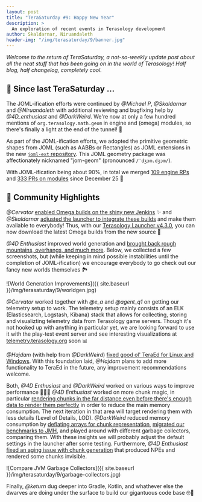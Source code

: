```yaml
---
layout: post
title: "TeraSaturday #9: Happy New Year"
description: >
  An exploration of recent events in Terasology development
author: Skaldarnar, Niruandaleth
header-img: "/img/terasaturday/9/banner.jpg"
---
```


_Welcome to the return of TeraSaturday, a not-so-weekly update post about all the neat stuff that has been going on in
the world of Terasology! Half blog, half changelog, completely cool._

## 📰 Since last TeraSaturday ...

The JOML-ification efforts were continued by _@Michael P_, _@Skaldarnar_ and _@Niruandaleth_ with additional reviewing and bugfixing help by _@4D\_enthusiast_ and _@DarkWeird_.
We're now at only a few hundred mentions of `org.terasology.math.geom` in engine and (omega) modules, so there's finally a light at the end of the tunnel! 🔦

As part of the JOML-ification efforts, we adopted the primitive geometric shapes from JOML (such as AABBs or Rectangles) as JOML extensions in the new [`joml-ext` repository](https://github.com/MovingBlocks/joml-ext).
This JOML geometry package was affectionately nicknamed "jom-geom" (pronounced `/ˈdʒɔm.dʒɔm/`).

With JOML-ification being about 90%, in total we merged [109 engine RPs](https://github.com/search?q=org%3AMovingBlocks+type%3Apr+merged%3A2020-12-26..2021-01-30) and [333 PRs on modules](https://github.com/search?q=org%3ATerasology+type%3Apr+merged%3A2020-12-26..2021-01-30) since December 25 👀

## 🎀️ Community Highlights

_@Cervator_ [enabled Omega builds on the shiny new Jenkins](https://github.com/MovingBlocks/Terasology/pull/4409) ✨ and _@Skaldarnar_ [adjusted the launcher to integrate these builds](https://github.com/MovingBlocks/TerasologyLauncher/pull/621) and make them available to everybody!
Thus, with our [Terasology Launcher v4.3.0](https://github.com/MovingBlocks/TerasologyLauncher/releases/tag/v4.3.0), you can now download the latest Omega builds from the new source 🎉

_@4D Enthusiast_ improved world generation and [brought back rough mountains, overhangs, and much more](https://github.com/Terasology/CoreWorlds/pull/18).
Below, we collected a few screenshots, but (while keeping in mind possible instabilities until the completion of JOML-ification) we encourage everybody to go check out our fancy new worlds themselves 🏞

![World Generation Improvements]({{ site.baseurl }}/img/terasaturday/9/worldgen.jpg)

_@Cervator_ worked together with _@e\_a_ and _@agent\_q1_ on getting our telemetry setup to work.
The telemetry setup mainly consists of an ELK (Elasticsearch, Logstash, Kibana) stack that allows for collecting, storing and visualizting telemetry data from Terasology game servers.
Though it's not hooked up with anything in particular yet, we are looking forward to use it with the play-test event server and see interesting visualizations at [telemetry.terasology.org](https://telemetry.terasology.com/) soon 📊

_@Hajdam_ (with help from _@DarkWeird_) [fixed good ol' TeraEd for Linux and Windows](https://github.com/MovingBlocks/Terasology/pull/4327).
With this foundation laid, _@Hajdam_ plans to add more functionality to TeraEd in the future, any improvement recommendations welcome.

Both, _@4D Enthusiast_ and _@DarkWeird_ worked on various ways to improve performance 🐢🧙‍♂️
_@4D Enthusiast_ worked on more chunk magic, in particular [rendering chunks in the far distance even before there's enough data to render them perfectly](https://github.com/MovingBlocks/Terasology/pull/4427) in order to reduce the main memory consumption.
The next iteration in that area will target rendering them with less details (Level of Details, LOD).
_@DarkWeird_ reduced memory consumption by [deflating arrays for chunk representation](https://github.com/MovingBlocks/Terasology/pull/4433), [migrated our benchmarks to JMH](https://github.com/MovingBlocks/Terasology/pull/4401), and played around with different garbage collectors, comparing them.
With these insights we will probably adjust the default settings in the launcher after some testing.
Furthermore, _@4D Enthusiast_ [fixed an aging issue with chunk generation](https://github.com/MovingBlocks/Terasology/pull/4353) that produced NPEs and rendered some chunks invisible.

![Compare JVM Garbage Collectors]({{ site.baseurl }}/img/terasaturday/9/garbage-collectors.jpg)

Finally, _@keturn_ dug deeper into Gradle, Kotlin, and whathever else the dwarves are doing under the surface to build our gigantuous code base 🤓🧰
